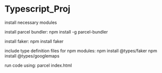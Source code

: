# Typescript_Proj
 
install necessary modules

install parcel bundler: 
 npm install -g parcel-bundler

install faker: 
 npm install faker

include type definition files for npm modules:
				npm install @types/faker
				npm install @types/googlemaps
 

run code using:
 parcel index.html
